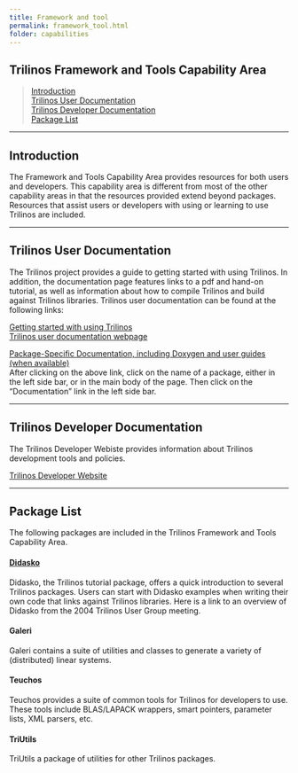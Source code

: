 ```yaml
---
title: Framework and tool
permalink: framework_tool.html
folder: capabilities
---
```


## Trilinos Framework and Tools Capability Area

> [Introduction](#Intro)  
> [Trilinos User Documentation](#UserDocs)  
> [Trilinos Developer Documentation](#DeveloperDocs)  
> [Package List](#PackageList)

<a name="Intro"></a>

* * *

## Introduction

The Framework and Tools Capability Area provides resources for both users and developers. This capability area is different from most of the other capability areas in that the resources provided extend beyond packages. Resources that assist users or developers with using or learning to use Trilinos are included.

<a name="UserDocs"></a>

* * *

## Trilinos User Documentation

The Trilinos project provides a guide to getting started with using Trilinos. In addition, the documentation page features links to a pdf and hand-on tutorial, as well as information about how to compile Trilinos and build against Trilinos libraries. Trilinos user documentation can be found at the following links:

[Getting started with using Trilinos](start.html)  
[Trilinos user documentation webpage](documentation.html)

[Package-Specific Documentation, including Doxygen and user guides (when available)](packages.html)  
After clicking on the above link, click on the name of a package, either in the left side bar, or in the main body of the page. Then click on the “Documentation” link in the left side bar.

<a name="DeveloperDocs"></a>

* * *

## Trilinos Developer Documentation

The Trilinos Developer Webiste provides information about Trilinos development tools and policies.

[Trilinos Developer Website](https://software.sandia.gov/trilinos/developer/)

<a name="PackageList"></a>

* * *

## Package List

The following packages are included in the Trilinos Framework and Tools Capability Area.

#### [Didasko](http://trilinos.org/packages/didasko/)

Didasko, the Trilinos tutorial package, offers a quick introduction to several Trilinos packages. Users can start with Didasko examples when writing their own code that links against Trilinos libraries. Here is a link to an overview of Didasko from the 2004 Trilinos User Group meeting.

#### Galeri

Galeri contains a suite of utilities and classes to generate a variety of (distributed) linear systems.

#### Teuchos

Teuchos provides a suite of common tools for Trilinos for developers to use. These tools include BLAS/LAPACK wrappers, smart pointers, parameter lists, XML parsers, etc.

#### TriUtils

TriUtils a package of utilities for other Trilinos packages.